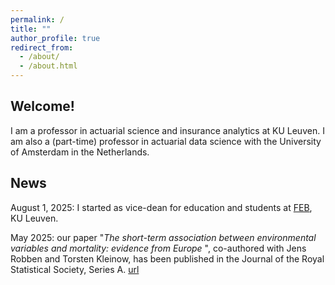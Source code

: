 ```yaml
---
permalink: /
title: ""
author_profile: true
redirect_from: 
  - /about/
  - /about.html
---
```

## Welcome!

I am a professor in actuarial science and insurance analytics at KU Leuven. I am also a (part-time) professor in actuarial data science with the University of Amsterdam in the Netherlands. 

## News

<i class="fa fa-info-circle" aria-hidden="true"></i> August 1, 2025: I started as vice-dean for education and students at [FEB](http://feb.kuleuven.be), KU Leuven.

<i class="fa fa-info-circle" aria-hidden="true"></i> May 2025: our paper "<i>The short-term association between environmental variables and mortality: evidence from Europe </i>", co-authored with Jens Robben and Torsten Kleinow, has been published in the Journal of the Royal Statistical Society, Series A. [url](https://academic.oup.com/jrsssa/advance-article/doi/10.1093/jrsssa/qnaf052/8142302) 